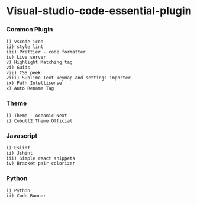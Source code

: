 # Visual-studio-code-essential-plugin

### Common Plugin
    i) vscode-icon
    ii) style lint
    iii) Prettier - code formatter
    iv) Live server
    v) Highlight Matching tag
    vi) Guids
    vii) CSS peek
    viii) Sublime Text keymap and settings importer
    ix) Path Intellisense 
    x) Auto Rename Tag
    
### Theme
    i) Theme - oceanic Next
    i) Cobult2 Theme Official
    
### Javascript
    i) Eslint
    ii) Jshint
    iii) Simple react snippets
    iv) Bracket pair colorizer

### Python
    i) Python
    ii) Code Runner
